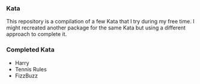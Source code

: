 ### Kata

This repository is a compilation of a few Kata that I try during my free time.
I might recreated another package for the same Kata but using a different approach to complete it.


### Completed Kata
 - Harry
 - Tennis Rules 
 - FizzBuzz
